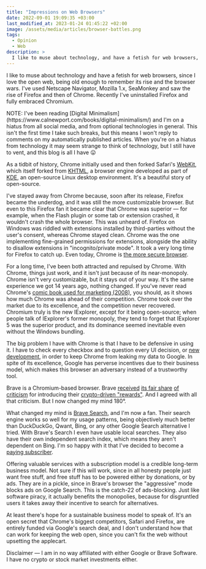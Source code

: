 ```yaml
---
title: "Impressions on Web Browsers"
date: 2022-09-01 19:09:35 +03:00
last_modified_at: 2023-01-24 01:45:22 +02:00
image: /assets/media/articles/browser-battles.png
tags:
  - Opinion
  - Web
description: >
  I like to muse about technology, and have a fetish for web browsers, since I love the open web, being old enough to remember its rise and the browser wars. Recently I've uninstalled Firefox and fully embraced Chromium.
---
```


<p class="intro withcap" markdown=1>
I like to muse about technology and have a fetish for web browsers, since I love the open web, being old enough to remember its rise and the browser wars. I've used Netscape Navigator, Mozilla 1.x, SeaMonkey and saw the rise of Firefox and then of Chrome. Recently I've uninstalled Firefox and fully embraced Chromium.
</p>

<p class="info-bubble" markdown="1">
NOTE: I've been reading [Digital Minimalism](https://www.calnewport.com/books/digital-minimalism/) and I'm on a hiatus from all social media, and from optional technologies in general. This isn't the first time I take such breaks, but this means I won't reply to comments on my automatically published articles. When you're on a hiatus from technology it may seem strange to think of technology, but I still have to vent, and this blog is all I have 😛
</p>

As a tidbit of history, Chrome initially used and then forked Safari's [WebKit](https://en.wikipedia.org/wiki/WebKit), which itself forked from [KHTML](https://en.wikipedia.org/wiki/KHTML), a browser engine developed as part of [KDE](https://en.wikipedia.org/wiki/KDE), an open-source Linux desktop environment. It's a beautiful story of open-source.

I've stayed away from Chrome because, soon after its release, Firefox became the underdog, and it was still the more customizable browser. But even to this Firefox fan it became clear that Chrome was superior — for example, when the Flash plugin or some tab or extension crashed, it wouldn't crash the whole browser. This was unheard of. Firefox on Windows was riddled with extensions installed by third-parties without the user's consent, whereas Chrome stayed clean. Chrome was the one implementing fine-grained permissions for extensions, alongside the ability to disallow extensions in "incognito/private mode". It took a very long time for Firefox to catch up. Even today, Chrome is [the more secure browser](https://madaidans-insecurities.github.io/firefox-chromium.html).

For a long time, I've been both attracted and repulsed by Chrome. With Chrome, things just work, and it isn't just because of its near-monopoly. Chrome isn't very customizable, but it stays out of your way. It's the same experience we got 14 years ago, nothing changed. If you've never read Chrome's [comic book used for marketing (2008)](https://www.google.com/googlebooks/chrome/), you should, as it shows how much Chrome was ahead of their competition. Chrome took over the market due to its excellence, and the competition never recovered. Chromium truly is the new IExplorer, except for it being open-source; when people talk of IExplorer's former monopoly, they tend to forget that IExplorer 5 was the superior product, and its dominance seemed inevitable even without the Windows bundling.

The big problem I have with Chrome is that I have to be defensive in using it. I have to check every checkbox and to question every UI decision, or [new development](https://bugs.chromium.org/p/chromium/issues/detail?id=896897&desc=2#c23), in order to keep Chrome from leaking my data to Google. In spite of its excellence, Google has perverse incentives due to their business model, which makes this browser an adversary instead of a trustworthy tool.

Brave is a Chromium-based browser. Brave [received](https://practicaltypography.com/the-cowardice-of-brave.html) [its fair share](https://rudism.com/the-brave-browser-is-brilliant/) [of criticism](https://news.ycombinator.com/item?id=18734999) for introducing their [crypto-driven "rewards"](https://brave.com/brave-rewards/). And I agreed with all that criticism. But I now changed my mind 180°.

What changed my mind is [Brave Search](https://search.brave.com/), and I'm now a fan. Their search engine works so well for my usage patterns, being objectively much better than DuckDuckGo, Qwant, Bing, or any other Google Search alternative I tried. With Brave's Search I even have usable local searches. They also have their own independent search index, which means they aren't dependent on Bing. I'm so happy with it that I've decided to become a [paying subscriber](https://search.brave.com/help/premium).

Offering valuable services with a subscription model is a credible long-term business model. Not sure if this will work, since in all honesty people just want free stuff, and free stuff has to be powered either by donations, or by ads. They are in a pickle, since in Brave's browser the "aggressive" mode blocks ads on Google Search. This is the catch-22 of ads-blocking. Just like software piracy, it actually benefits the monopolies, because for disgruntled users it takes away their incentive to search for alternatives.

At least there's hope for a sustainable business model to speak of. It's an open secret that Chrome's biggest competitors, Safari and Firefox, are entirely funded via Google's search deal, and I don't understand how that can work for keeping the web open, since you can't fix the web without upsetting the applecart.

<p class="info-bubble">
Disclaimer — I am in no way affiliated with either Google or Brave Software. I have no crypto or stock market investments either.
</p>
